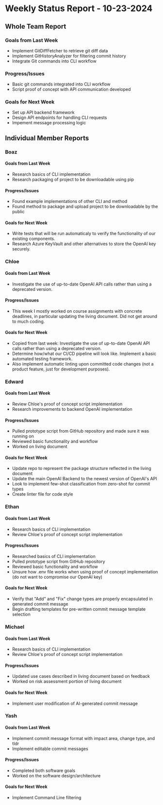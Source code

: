 # Weekly Status Report - 10-23-2024

## Whole Team Report

### Goals from Last Week
- Implement GitDiffFetcher to retrieve git diff data
- Implement GitHistoryAnalyzer for filtering commit history
- Integrate Git commands into CLI workflow

### Progress/Issues
- Basic git commands integrated into CLI workflow
- Script proof of concept with API communication developed

### Goals for Next Week
- Set up API backend framework
- Design API endpoints for handling CLI requests
- Impement message processing logic

## Individual Member Reports

### Boaz

#### Goals from Last Week
- Research basics of CLI implementation
- Research packaging of project to be downloadable using pip

#### Progress/Issues
- Found example implementations of other CLI and method
- Found method to package and upload project to be downloadable by the public

#### Goals for Next Week
- Write tests that will be run automaticaly to verify the functionality of our existing components.
- Research Azure KeyVault and other alternatives to store the OpenAI key securely. 

### Chloe

#### Goals from Last Week
- Investigate the use of up-to-date OpenAI API calls rather than using a deprecated version.

#### Progress/Issues
- This week I mostly worked on course assignments with concrete deadlines, in particular updating the living document. Did not get around to much coding.

#### Goals for Next Week
- Copied from last week: Investigate the use of up-to-date OpenAI API calls rather than using a deprecated version.
- Determine how/what our CI/CD pipeline will look like. Implement a basic automated testing framework.
- Also implement automatic linting upon committed code changes (not a product feature, just for development purposes).

### Edward

#### Goals from Last Week
- Review Chloe's proof of concept script implementation 
- Research improvements to backend OpenAI implementation

#### Progress/Issues
- Pulled prototype script from GitHub repository and made sure it was running on 
- Reviewed basic functionality and workflow
- Worked on living document 

#### Goals for Next Week
- Update repo to represent the package structure reflected in the living document
- Update the main OpenAI Backend to the newest version of OpenAI's API 
- Look to implement few-shot classification from zero-shot for commit types
- Create linter file for code style 

### Ethan

#### Goals from Last Week
- Research basics of CLI implementation
- Review Chloe's proof of concept script implementation

#### Progress/Issues
- Researched basics of CLI implementation
- Pulled prototype script from GitHub repository
- Reviewed basic functionality and workflow
- Unsure how .env file works when using proof of concept implementation (do not want to compromise our OpenAI key)

#### Goals for Next Week
- Verify that "Add" and "Fix" change types are properly encapsulated in generated commit message
- Begin drafting templates for pre-written commit message template selection

### Michael

#### Goals from Last Week
- Research basics of CLI implementation
- Review Chloe's proof of concept script implementation

#### Progress/Issues
- Updated use cases described in living document based on feedback
- Worked on risk assessment portion of living document

#### Goals for Next Week
- Implement user modification of AI-generated commit message

### Yash

#### Goals from Last Week
- Implement commit message format with impact area, change type, and tldr
- Implement editable commit messages 

#### Progress/Issues
- Completed both software goals
- Worked on the software design/architecture

#### Goals for Next Week
- Implement Command Line filtering

